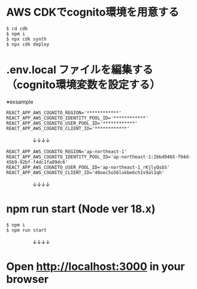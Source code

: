 # AWS CDKでcognito環境を用意する
```
$ cd cdk
$ npm i
$ npx cdk synth
$ npx cdk deploy
```

# .env.local ファイルを編集する（cognito環境変数を設定する）
※exsample 
```
REACT_APP_AWS_COGNITO_REGION='************'
REACT_APP_AWS_COGNITO_IDENTITY_POOL_ID='************'
REACT_APP_AWS_COGNITO_USER_POOL_ID='************'
REACT_APP_AWS_COGNITO_CLIENT_ID='************'
```
　　　　　↓↓↓↓
```
REACT_APP_AWS_COGNITO_REGION='ap-northeast-1'
REACT_APP_AWS_COGNITO_IDENTITY_POOL_ID='ap-northeast-1:2bbd9465-f94d-45b9-92bf-f4dc1fa89dc6'
REACT_APP_AWS_COGNITO_USER_POOL_ID='ap-northeast-1_rKjlyQsbS'
REACT_APP_AWS_COGNITO_CLIENT_ID='40oec5o56lukbe6ch1s9al1qh'
```

　　　　　↓↓↓↓
# npm run start (Node ver 18.x)
```
$ npm i
$ npm run start
```

　　　　　↓↓↓↓
# Open <a href="http://localhost:3000" target="_blank">http://localhost:3000</a> in your browser
